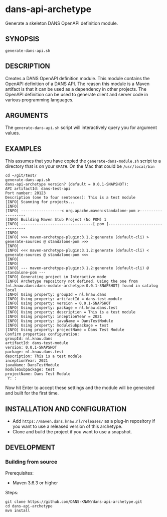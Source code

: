 dans-api-archetype
==================

Generate a skeleton DANS OpenAPI definition module.

SYNOPSIS
--------

```text
generate-dans-api.sh
```

DESCRIPTION
-----------
Creates a DANS OpenAPI definition module. This module contains the OpenAPI definition of a DANS API. The reason this module is a Maven artifact is that it can
be used as a dependency in other projects. The OpenAPI definition can be used to generate client and server code in various programming languages.


ARGUMENTS
----------
The `generate-dans-api.sh` script will interactively query you for argument values.

EXAMPLES
--------

This assumes that you have copied the `generate-dans-module.sh` script to a directory that is on your `$PATH`. On the Mac that could be `/usr/local/bin`

```text
cd ~/git/test/
generate-dans-api.sh
dans-api-archetype version? (default = 0.0.1-SNAPSHOT):
API artifactId: dans-test-api
Port number: 20123 
Description (one to four sentences): This is a test module
[INFO] Scanning for projects...
[INFO]
[INFO] ------------------< org.apache.maven:standalone-pom >-------------------
[INFO] Building Maven Stub Project (No POM) 1
[INFO] --------------------------------[ pom ]---------------------------------
[INFO]
[INFO] >>> maven-archetype-plugin:3.1.2:generate (default-cli) > generate-sources @ standalone-pom >>>
[INFO]
[INFO] <<< maven-archetype-plugin:3.1.2:generate (default-cli) < generate-sources @ standalone-pom <<<
[INFO]
[INFO]
[INFO] --- maven-archetype-plugin:3.1.2:generate (default-cli) @ standalone-pom ---
[INFO] Generating project in Interactive mode
[INFO] Archetype repository not defined. Using the one from [nl.knaw.dans:dans-module-archetype:0.0.1-SNAPSHOT] found in catalog local
[INFO] Using property: groupId = nl.knaw.dans
[INFO] Using property: artifactId = dans-test-module
[INFO] Using property: version = 0.0.1-SNAPSHOT
[INFO] Using property: package = nl.knaw.dans.test
[INFO] Using property: description = This is a test module
[INFO] Using property: inceptionYear = 2021
[INFO] Using property: javaName = DansTestModule
[INFO] Using property: moduleSubpackage = test
[INFO] Using property: projectName = Dans Test Module
Confirm properties configuration:
groupId: nl.knaw.dans
artifactId: dans-test-module
version: 0.0.1-SNAPSHOT
package: nl.knaw.dans.test
description: This is a test module
inceptionYear: 2021
javaName: DansTestModule
moduleSubpackage: test
projectName: Dans Test Module
 Y: :
```

Now hit Enter to accept these settings and the module will be generated and built for the first time.

INSTALLATION AND CONFIGURATION
------------------------------

* Add `https://maven.dans.knaw.nl/releases/` as a plug-in repository if you want to use a released version of this archetype.
* Clone and build the project if you want to use a snapshot.

DEVELOPMENT
-----------

### Building from source

Prerequisites:

* Maven 3.6.3 or higher

Steps:

```commandline
git clone https://github.com/DANS-KNAW/dans-api-archetype.git
cd dans-api-archetype
mvn install
```
